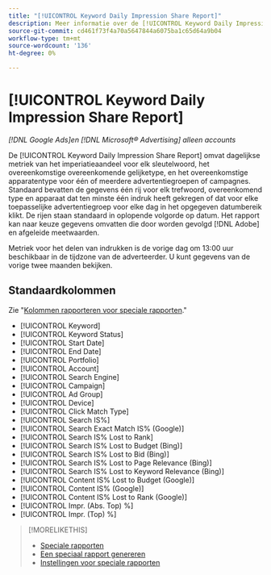 ```yaml
---
title: "[!UICONTROL Keyword Daily Impression Share Report]"
description: Meer informatie over de [!UICONTROL Keyword Daily Impression Share Report].
source-git-commit: cd461f73f4a70a5647844a6075ba1c65d64a9b04
workflow-type: tm+mt
source-wordcount: '136'
ht-degree: 0%

---
```


# [!UICONTROL Keyword Daily Impression Share Report]

*[!DNL Google Ads]en [!DNL Microsoft® Advertising] alleen accounts*

De [!UICONTROL Keyword Daily Impression Share Report] omvat dagelijkse metriek van het imperiatieaandeel voor elk sleutelwoord, het overeenkomstige overeenkomende gelijketype, en het overeenkomstige apparatentype voor één of meerdere advertentiegroepen of campagnes. Standaard bevatten de gegevens één rij voor elk trefwoord, overeenkomend type en apparaat dat ten minste één indruk heeft gekregen of dat voor elke toepasselijke advertentiegroep voor elke dag in het opgegeven datumbereik klikt. De rijen staan standaard in oplopende volgorde op datum. Het rapport kan naar keuze gegevens omvatten die door worden gevolgd [!DNL Adobe] en afgeleide meetwaarden.

Metriek voor het delen van indrukken is de vorige dag om 13:00 uur beschikbaar in de tijdzone van de adverteerder. U kunt gegevens van de vorige twee maanden bekijken.

## Standaardkolommen

Zie &quot;[Kolommen rapporteren voor speciale rapporten](specialty-report-columns.md).&quot;

* [!UICONTROL Keyword]
* [!UICONTROL Keyword Status]
* [!UICONTROL Start Date]
* [!UICONTROL End Date]
* [!UICONTROL Portfolio]
* [!UICONTROL Account]
* [!UICONTROL Search Engine]
* [!UICONTROL Campaign]
* [!UICONTROL Ad Group]
* [!UICONTROL Device]
* [!UICONTROL Click Match Type]
* [!UICONTROL Search IS%]
* [!UICONTROL Search Exact Match IS% (Google)]
* [!UICONTROL Search IS% Lost to Rank]
* [!UICONTROL Search IS% Lost to Budget (Bing)]
* [!UICONTROL Search IS% Lost to Bid (Bing)]
* [!UICONTROL Search IS% Lost to Page Relevance (Bing)]
* [!UICONTROL Search IS% Lost to Keyword Relevance (Bing)]
* [!UICONTROL Content IS% Lost to Budget (Google)]
* [!UICONTROL Content IS% (Google)]
* [!UICONTROL Content IS% Lost to Rank (Google)]
* [!UICONTROL Impr. (Abs. Top) %]
* [!UICONTROL Impr. (Top) %]

>[!MORELIKETHIS]
>
>* [Speciale rapporten](specialty-report-about.md)
>* [Een speciaal rapport genereren](specialty-report-generate.md)
>* [Instellingen voor speciale rapporten](specialty-report-settings.md)

